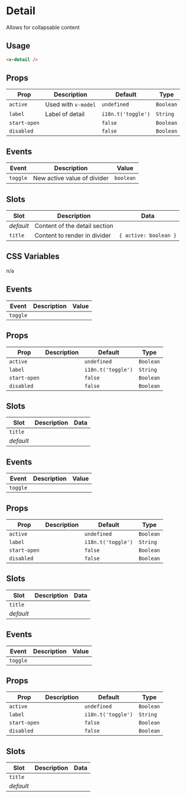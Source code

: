 # Detail

Allows for collapsable content

## Usage

```html
<v-detail />
```

## Props

| Prop         | Description         | Default            | Type      |
| ------------ | ------------------- | ------------------ | --------- |
| `active`     | Used with `v-model` | `undefined`        | `Boolean` |
| `label`      | Label of detail     | `i18n.t('toggle')` | `String`  |
| `start-open` |                     | `false`            | `Boolean` |
| `disabled`   |                     | `false`            | `Boolean` |

## Events

| Event    | Description                 | Value     |
| -------- | --------------------------- | --------- |
| `toggle` | New active value of divider | `boolean` |

## Slots

| Slot      | Description                   | Data                  |
| --------- | ----------------------------- | --------------------- |
| _default_ | Content of the detail section |                       |
| `title`   | Content to render in divider  | `{ active: boolean }` |

## CSS Variables

n/a

## Events

| Event    | Description | Value |
| -------- | ----------- | ----- |
| `toggle` |             |       |

## Props

| Prop         | Description | Default            | Type      |
| ------------ | ----------- | ------------------ | --------- |
| `active`     |             | `undefined`        | `Boolean` |
| `label`      |             | `i18n.t('toggle')` | `String`  |
| `start-open` |             | `false`            | `Boolean` |
| `disabled`   |             | `false`            | `Boolean` |

## Slots

| Slot      | Description | Data |
| --------- | ----------- | ---- |
| `title`   |             |      |
| _default_ |             |      |

## Events

| Event    | Description | Value |
| -------- | ----------- | ----- |
| `toggle` |             |       |

## Props

| Prop         | Description | Default            | Type      |
| ------------ | ----------- | ------------------ | --------- |
| `active`     |             | `undefined`        | `Boolean` |
| `label`      |             | `i18n.t('toggle')` | `String`  |
| `start-open` |             | `false`            | `Boolean` |
| `disabled`   |             | `false`            | `Boolean` |

## Slots

| Slot      | Description | Data |
| --------- | ----------- | ---- |
| `title`   |             |      |
| _default_ |             |      |

## Events

| Event    | Description | Value |
| -------- | ----------- | ----- |
| `toggle` |             |       |

## Props

| Prop         | Description | Default            | Type      |
| ------------ | ----------- | ------------------ | --------- |
| `active`     |             | `undefined`        | `Boolean` |
| `label`      |             | `i18n.t('toggle')` | `String`  |
| `start-open` |             | `false`            | `Boolean` |
| `disabled`   |             | `false`            | `Boolean` |

## Slots

| Slot      | Description | Data |
| --------- | ----------- | ---- |
| `title`   |             |      |
| _default_ |             |      |
